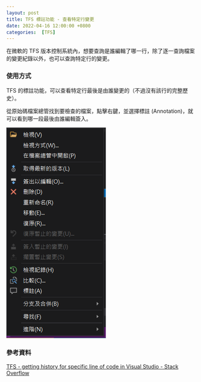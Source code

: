 ```yaml
---
layout: post
title: TFS 標註功能 - 查看特定行變更
date: 2022-04-16 12:00:00 +0800
categories:  [TFS]
---
```


在微軟的 TFS 版本控制系統內，想要查詢是誰編輯了哪一行，除了逐一查詢檔案的變更紀錄以外，也可以查詢特定行的變更。

### 使用方式

TFS 的標註功能，可以查看特定行最後是由誰變更的（不過沒有該行的完整歷史）。

從原始碼檔案總管找到要檢查的檔案，點擊右鍵，並選擇標註 (Annotation)，就可以看到哪一段最後由誰編輯簽入。

![TFS 右鍵功能表 - 標註功能](/assets/imgs/TFS_annotation.png)


### 參考資料

[TFS - getting history for specific line of code in Visual Studio - Stack Overflow](https://stackoverflow.com/questions/15928072/tfs-getting-history-for-specific-line-of-code-in-visual-studio)